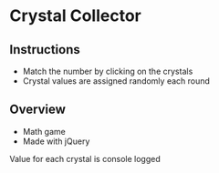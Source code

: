 # Crystal Collector

## Instructions
- Match the number by clicking on the crystals
- Crystal values are assigned randomly each round

## Overview
- Math game
- Made with jQuery

Value for each crystal is console logged
